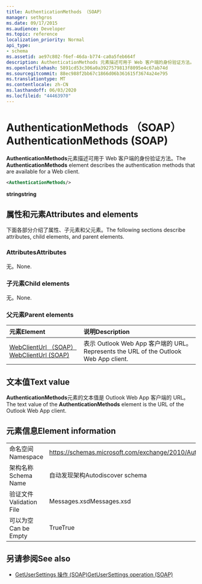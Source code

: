 ```yaml
---
title: AuthenticationMethods （SOAP）
manager: sethgros
ms.date: 09/17/2015
ms.audience: Developer
ms.topic: reference
localization_priority: Normal
api_type:
- schema
ms.assetid: ae97c802-f6ef-46da-b774-ca0a5feb664f
description: AuthenticationMethods 元素描述可用于 Web 客户端的身份验证方法。
ms.openlocfilehash: 5891cd53c306a0a3927579813f8095e4c67ab74d
ms.sourcegitcommit: 88ec988f2bb67c1866d06b361615f3674a24e795
ms.translationtype: MT
ms.contentlocale: zh-CN
ms.lasthandoff: 06/03/2020
ms.locfileid: "44463970"
---
```

# <a name="authenticationmethods-soap"></a><span data-ttu-id="d9424-103">AuthenticationMethods （SOAP）</span><span class="sxs-lookup"><span data-stu-id="d9424-103">AuthenticationMethods (SOAP)</span></span>

<span data-ttu-id="d9424-104">**AuthenticationMethods**元素描述可用于 Web 客户端的身份验证方法。</span><span class="sxs-lookup"><span data-stu-id="d9424-104">The **AuthenticationMethods** element describes the authentication methods that are available for a Web client.</span></span> 
  
```XML
<AuthenticationMethods/>
```

 <span data-ttu-id="d9424-105">**string**</span><span class="sxs-lookup"><span data-stu-id="d9424-105">**string**</span></span>
## <a name="attributes-and-elements"></a><span data-ttu-id="d9424-106">属性和元素</span><span class="sxs-lookup"><span data-stu-id="d9424-106">Attributes and elements</span></span>

<span data-ttu-id="d9424-107">下面各部分介绍了属性、子元素和父元素。</span><span class="sxs-lookup"><span data-stu-id="d9424-107">The following sections describe attributes, child elements, and parent elements.</span></span>
  
### <a name="attributes"></a><span data-ttu-id="d9424-108">Attributes</span><span class="sxs-lookup"><span data-stu-id="d9424-108">Attributes</span></span>

<span data-ttu-id="d9424-109">无。</span><span class="sxs-lookup"><span data-stu-id="d9424-109">None.</span></span>
  
### <a name="child-elements"></a><span data-ttu-id="d9424-110">子元素</span><span class="sxs-lookup"><span data-stu-id="d9424-110">Child elements</span></span>

<span data-ttu-id="d9424-111">无。</span><span class="sxs-lookup"><span data-stu-id="d9424-111">None.</span></span>
  
### <a name="parent-elements"></a><span data-ttu-id="d9424-112">父元素</span><span class="sxs-lookup"><span data-stu-id="d9424-112">Parent elements</span></span>

|<span data-ttu-id="d9424-113">**元素**</span><span class="sxs-lookup"><span data-stu-id="d9424-113">**Element**</span></span>|<span data-ttu-id="d9424-114">**说明**</span><span class="sxs-lookup"><span data-stu-id="d9424-114">**Description**</span></span>|
|:-----|:-----|
|[<span data-ttu-id="d9424-115">WebClientUrl （SOAP）</span><span class="sxs-lookup"><span data-stu-id="d9424-115">WebClientUrl (SOAP)</span></span>](webclienturl-soap.md) <br/> |<span data-ttu-id="d9424-116">表示 Outlook Web App 客户端的 URL。</span><span class="sxs-lookup"><span data-stu-id="d9424-116">Represents the URL of the Outlook Web App client.</span></span>  <br/> |
   
## <a name="text-value"></a><span data-ttu-id="d9424-117">文本值</span><span class="sxs-lookup"><span data-stu-id="d9424-117">Text value</span></span>

<span data-ttu-id="d9424-118">**AuthenticationMethods**元素的文本值是 Outlook Web App 客户端的 URL。</span><span class="sxs-lookup"><span data-stu-id="d9424-118">The text value of the **AuthenticationMethods** element is the URL of the Outlook Web App client.</span></span> 
  
## <a name="element-information"></a><span data-ttu-id="d9424-119">元素信息</span><span class="sxs-lookup"><span data-stu-id="d9424-119">Element information</span></span>

|||
|:-----|:-----|
|<span data-ttu-id="d9424-120">命名空间</span><span class="sxs-lookup"><span data-stu-id="d9424-120">Namespace</span></span>  <br/> |https://schemas.microsoft.com/exchange/2010/Autodiscover  <br/> |
|<span data-ttu-id="d9424-121">架构名称</span><span class="sxs-lookup"><span data-stu-id="d9424-121">Schema Name</span></span>  <br/> |<span data-ttu-id="d9424-122">自动发现架构</span><span class="sxs-lookup"><span data-stu-id="d9424-122">Autodiscover schema</span></span>  <br/> |
|<span data-ttu-id="d9424-123">验证文件</span><span class="sxs-lookup"><span data-stu-id="d9424-123">Validation File</span></span>  <br/> |<span data-ttu-id="d9424-124">Messages.xsd</span><span class="sxs-lookup"><span data-stu-id="d9424-124">Messages.xsd</span></span>  <br/> |
|<span data-ttu-id="d9424-125">可以为空</span><span class="sxs-lookup"><span data-stu-id="d9424-125">Can be Empty</span></span>  <br/> |<span data-ttu-id="d9424-126">True</span><span class="sxs-lookup"><span data-stu-id="d9424-126">True</span></span>  <br/> |
   
## <a name="see-also"></a><span data-ttu-id="d9424-127">另请参阅</span><span class="sxs-lookup"><span data-stu-id="d9424-127">See also</span></span>

- [<span data-ttu-id="d9424-128">GetUserSettings 操作 (SOAP)</span><span class="sxs-lookup"><span data-stu-id="d9424-128">GetUserSettings operation (SOAP)</span></span>](getusersettings-operation-soap.md)

